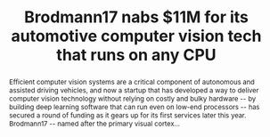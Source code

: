 ---
category: news
title: Brodmann17 nabs $11M for its automotive computer vision tech that runs on any CPU
abstract: Efficient computer vision systems are a critical component of autonomous and assisted driving vehicles, and now a startup that has developed a way to deliver computer vision technology without relying on costly and bulky hardware -- by building deep learning software that can run even on low-end processors -- has secured a round of funding as it gears up for its first services later this year. Brodmann17 -- named after the primary visual cortex...
publishedDateTime: 2019-03-06T10:13:23Z
sourceUrl: https://www.msn.com/en-us/news/technology/brodmann17-nabs-11m-for-its-automotive-computer-vision-tech-that-runs-on-any-cpu/ar-BBUr5Hj?
type: article

provider:
  name: TechCrunch
  id: V_AA2eaS_global
tags:
  - AI

images: 
    - url: https://img-s-msn-com.akamaized.net/tenant/amp/entityid/BBUqM7Y.img
width: 680
height: 565
quality: 100
title: Brodmann17 nabs $11M for its automotive computer vision tech that runs on any CPU
attribution: 
focalRegion:
  x1: 0
  x2: 0
  y1: 0
  y2: 0

---